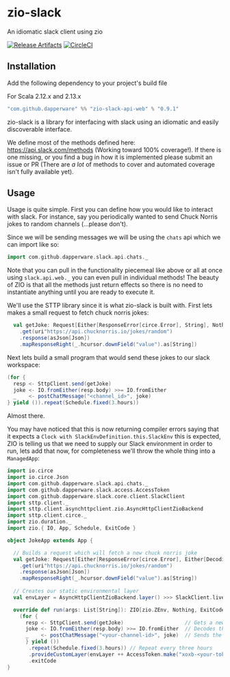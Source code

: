 # zio-slack
An idiomatic slack client using zio

[![Release Artifacts][Badge-SonatypeReleases]][Link-SonatypeReleases]
[![CircleCI](https://circleci.com/gh/Dapperware/zio-slack.svg?style=svg)](https://circleci.com/gh/Dapperware/zio-slack)

[Link-SonatypeReleases]: https://oss.sonatype.org/content/repositories/releases/com/github/dapperware/zio-slack-api-web_2.12/ "Sonatype Releases"
[Badge-SonatypeReleases]: https://img.shields.io/nexus/r/https/oss.sonatype.org/com.github.dapperware/zio-slack-api-web_2.12.svg "Sonatype Releases"


Installation
--

Add the following dependency to your project's build file

For Scala 2.12.x and 2.13.x

```scala
"com.github.dapperware" %% "zio-slack-api-web" % "0.9.1"
```

zio-slack is a library for interfacing with slack using an idiomatic and easily discoverable interface.

We define most of the methods defined here: https://api.slack.com/methods (Working toward 100% coverage!). If there is one missing, or you find a bug in how it is implemented please submit an issue or PR (There are *a lot* of methods to cover and automated coverage isn't fully available yet).

Usage
--

Usage is quite simple. First you can define how you would like to interact with slack. For instance, say you periodically wanted to send Chuck Norris jokes to random channels (...please don't).

Since we will be sending messages we will be using the `chats` api which we can import like so:

```scala
import com.github.dapperware.slack.api.chats._
```

Note that you can pull in the functionality piecemeal like above or all at once using `slack.api.web._` you can even pull in individual methods! The beauty of ZIO is that all the methods just return effects so there is no need to instantiate anything until you are ready to execute it.

We'll use the STTP library since it is what zio-slack is built with. First lets makes a small request to fetch chuck norris jokes:

```scala
  val getJoke: Request[Either[ResponseError[circe.Error], String], Nothing] = basicRequest
    .get(uri"https://api.chucknorris.io/jokes/random")
    .response(asJson[Json])
    .mapResponseRight(_.hcursor.downField("value").as[String])
```

Next lets build a small program that would send these jokes to our slack workspace:

```scala
(for {
  resp <- SttpClient.send(getJoke)
  joke <- IO.fromEither(resp.body) >>= IO.fromEither
  _    <- postChatMessage("<channel_id>", joke)
} yield ()).repeat(Schedule.fixed(3.hours))
```

Almost there. 

You may have noticed that this is now returning compiler errors saying that it expects a `Clock with SlackEnvDefinition.this.SlackEnv` this is expected, ZIO is telling us that we need to supply our Slack environment in order to run, lets add that now, for completeness we'll throw the whole thing into a `ManagedApp`:

```scala
import io.circe
import io.circe.Json
import com.github.dapperware.slack.api.chats._
import com.github.dapperware.slack.access.AccessToken
import com.github.dapperware.slack.core.client.SlackClient
import sttp.client._
import sttp.client.asynchttpclient.zio.AsyncHttpClientZioBackend
import sttp.client.circe._
import zio.duration._
import zio.{ IO, App, Schedule, ExitCode }

object JokeApp extends App {

  // Builds a request which will fetch a new chuck norris joke
  val getJoke: Request[Either[ResponseError[circe.Error], Either[DecodingFailure, String]], Nothing] = basicRequest
    .get(uri"https://api.chucknorris.io/jokes/random")
    .response(asJson[Json])
    .mapResponseRight(_.hcursor.downField("value").as[String])
    
  // Creates our static environmental layer
  val envLayer = AsyncHttpClientZioBackend.layer() >>> SlackClient.live

  override def run(args: List[String]): ZIO[zio.ZEnv, Nothing, ExitCode] =
    (for {
      resp <- SttpClient.send(getJoke)                    // Gets a new joke
      joke <- IO.fromEither(resp.body) >>= IO.fromEither  // Decodes the joke response
      _    <- postChatMessage("<your-channel-id>", joke)  // Sends the joke to the channel of your choice
      } yield ())
       .repeat(Schedule.fixed(3.hours)) // Repeat every three hours
       .provideCustomLayer(envLayer ++ AccessToken.make("xoxb-<your-token>").toLayer) // Add the token used to authorize requests to slack
       .exitCode
}
```


